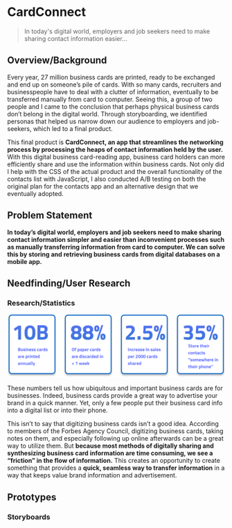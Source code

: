 # CardConnect

> In today's digital world, employers and job seekers need to make sharing contact information easier...

## Overview/Background

Every year, 27 million business cards are printed, ready to be exchanged and end up on someone’s pile of cards. With so many cards, recruiters and businesspeople have to deal with a clutter of information, eventually to be transferred manually from card to computer. Seeing this, a group of two people and I came to the conclusion that perhaps physical business cards don’t belong in the digital world. Through storyboarding, we identified personas that helped us narrow down our audience to employers and job-seekers, which led to a final product.

This final product is **CardConnect, an app that streamlines the networking process by processing the heaps of contact information held by the user.** With this digital business card-reading app, business card holders can more efficiently share and use the information within business cards. Not only did I help with the CSS of the actual product and the overall functionality of the contacts list with JavaScript, I also conducted A/B testing on both the original plan for the contacts app and an alternative design that we eventually adopted.

## Problem Statement

**In today’s digital world, employers and job seekers need to make sharing contact information simpler and easier than inconvenient processes such as manually transferring information from card to computer. We can solve this by storing and retrieving business cards from digital databases on a mobile app.**

## Needfinding/User Research
### Research/Statistics
![Statistics](https://raw.githubusercontent.com/annsudhart/annsudhart.github.io/source/public/case-studies/cardconnect/images/statistics.svg)

These numbers tell us how ubiquitous and important business cards are for businesses. Indeed, business cards provide a great way to advertise your brand in a quick manner. Yet, only a few people put their business card info into a digital list or into their phone.

This isn’t to say that digitizing business cards isn’t a good idea. According to members of the Forbes Agency Council, digitizing business cards, taking notes on them, and especially following up online afterwards can be a great way to utilize them. But **because most methods of digitally sharing and synthesizing business card information are time consuming, we see a “friction” in the flow of information.** This creates an opportunity to create something that provides a **quick, seamless way to transfer information** in a way that keeps value brand information and advertisement.
## Prototypes

### Storyboards